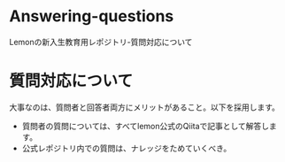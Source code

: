 # Answering-questions
Lemonの新入生教育用レポジトリ-質問対応について

# 質問対応について
大事なのは、質問者と回答者両方にメリットがあること。以下を採用します。
- 質問者の質問については、すべてlemon公式のQiitaで記事として解答します。
- 公式レポジトリ内での質問は、ナレッジをためていくべき。
